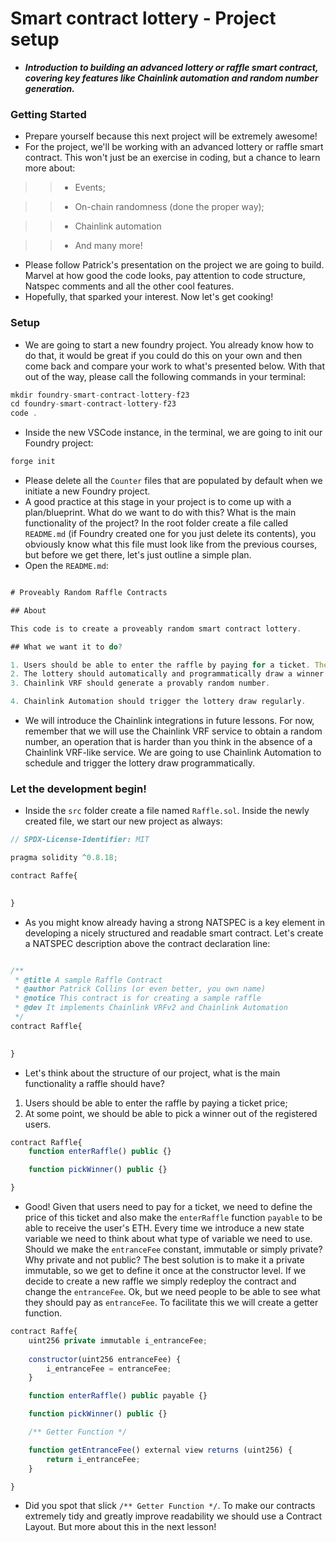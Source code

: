 # Smart contract lottery - Project setup
- ***Introduction to building an advanced lottery or raffle smart contract, covering key features like Chainlink automation and random number generation.***

### Getting Started
- Prepare yourself because this next project will be extremely awesome!
- For the project, we'll be working with an advanced lottery or raffle smart contract. This won't just be an exercise in coding, but a chance to learn more about:

>> * Events;

>> * On-chain randomness (done the proper way);

>> * Chainlink automation

>> * And many more!

- Please follow Patrick's presentation on the project we are going to build. Marvel at how good the code looks, pay attention to code structure, Natspec comments and all the other cool features.
- Hopefully, that sparked your interest. Now let's get cooking!

### Setup
- We are going to start a new foundry project. You already know how to do that, it would be great if you could do this on your own and then come back and compare your work to what's presented below. With that out of the way, please call the following commands in your terminal:

```javascript
mkdir foundry-smart-contract-lottery-f23
cd foundry-smart-contract-lottery-f23
code .
```

- Inside the new VSCode instance, in the terminal, we are going to init our Foundry project:

```javascript
forge init
```

- Please delete all the `Counter` files that are populated by default when we initiate a new Foundry project.
- A good practice at this stage in your project is to come up with a plan/blueprint. What do we want to do with this? What is the main functionality of the project? In the root folder create a file called `README.md` (if Foundry created one for you just delete its contents), you obviously know what this file must look like from the previous courses, but before we get there, let's just outline a simple plan.
- Open the `README.md`:

```javascript

# Proveably Random Raffle Contracts

## About

This code is to create a proveably random smart contract lottery.

## What we want it to do?

1. Users should be able to enter the raffle by paying for a ticket. The ticket fees are going to be the prize the winner receives.
2. The lottery should automatically and programmatically draw a winner after a certain period.
3. Chainlink VRF should generate a provably random number.

4. Chainlink Automation should trigger the lottery draw regularly.
```

- We will introduce the Chainlink integrations in future lessons. For now, remember that we will use the Chainlink VRF service to obtain a random number, an operation that is harder than you think in the absence of a Chainlink VRF-like service. We are going to use Chainlink Automation to schedule and trigger the lottery draw programmatically.

### Let the development begin!
- Inside the `src` folder create a file named `Raffle.sol`. Inside the newly created file, we start our new project as always:
```javascript
// SPDX-License-Identifier: MIT

pragma solidity ^0.8.18;

contract Raffe{
    

}
```

- As you might know already having a strong NATSPEC is a key element in developing a nicely structured and readable smart contract. Let's create a NATSPEC description above the contract declaration line:
```javascript

/**
 * @title A sample Raffle Contract
 * @author Patrick Collins (or even better, you own name)
 * @notice This contract is for creating a sample raffle
 * @dev It implements Chainlink VRFv2 and Chainlink Automation
 */
contract Raffle{
    

}
```

- Let's think about the structure of our project, what is the main functionality a raffle should have?

1. Users should be able to enter the raffle by paying a ticket price;
2. At some point, we should be able to pick a winner out of the registered users.

```javascript
contract Raffle{
    function enterRaffle() public {}

    function pickWinner() public {}

}
```

- Good! Given that users need to pay for a ticket, we need to define the price of this ticket and also make the `enterRaffle` function `payable` to be able to receive the user's ETH. Every time we introduce a new state variable we need to think about what type of variable we need to use. Should we make the `entranceFee` constant, immutable or simply private? Why private and not public? The best solution is to make it a private immutable, so we get to define it once at the constructor level. If we decide to create a new raffle we simply redeploy the contract and change the `entranceFee`. Ok, but we need people to be able to see what they should pay as `entranceFee`. To facilitate this we will create a getter function.

```javascript
contract Raffe{
    uint256 private immutable i_entranceFee;
    
    constructor(uint256 entranceFee) {
        i_entranceFee = entranceFee;
    }

    function enterRaffle() public payable {}

    function pickWinner() public {}

    /** Getter Function */

    function getEntranceFee() external view returns (uint256) {
        return i_entranceFee;
    }

}
```

- Did you spot that slick `/** Getter Function */`. To make our contracts extremely tidy and greatly improve readability we should use a Contract Layout. But more about this in the next lesson!
